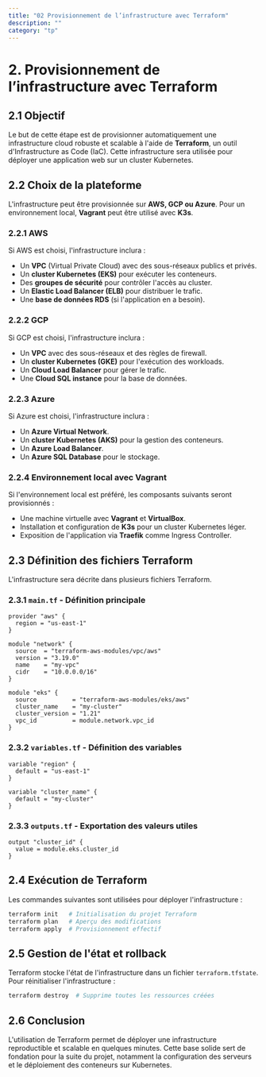 ```yaml
---
title: "02 Provisionnement de l’infrastructure avec Terraform"
description: ""
category: "tp"
---
```


# 2. Provisionnement de l’infrastructure avec Terraform

## 2.1 Objectif
Le but de cette étape est de provisionner automatiquement une infrastructure cloud robuste et scalable à l'aide de **Terraform**, un outil d'Infrastructure as Code (IaC). Cette infrastructure sera utilisée pour déployer une application web sur un cluster Kubernetes.

## 2.2 Choix de la plateforme
L'infrastructure peut être provisionnée sur **AWS, GCP ou Azure**. Pour un environnement local, **Vagrant** peut être utilisé avec **K3s**.

### 2.2.1 AWS
Si AWS est choisi, l'infrastructure inclura :
- Un **VPC** (Virtual Private Cloud) avec des sous-réseaux publics et privés.
- Un **cluster Kubernetes (EKS)** pour exécuter les conteneurs.
- Des **groupes de sécurité** pour contrôler l'accès au cluster.
- Un **Elastic Load Balancer (ELB)** pour distribuer le trafic.
- Une **base de données RDS** (si l'application en a besoin).

### 2.2.2 GCP
Si GCP est choisi, l'infrastructure inclura :
- Un **VPC** avec des sous-réseaux et des règles de firewall.
- Un **cluster Kubernetes (GKE)** pour l'exécution des workloads.
- Un **Cloud Load Balancer** pour gérer le trafic.
- Une **Cloud SQL instance** pour la base de données.

### 2.2.3 Azure
Si Azure est choisi, l'infrastructure inclura :
- Un **Azure Virtual Network**.
- Un **cluster Kubernetes (AKS)** pour la gestion des conteneurs.
- Un **Azure Load Balancer**.
- Un **Azure SQL Database** pour le stockage.

### 2.2.4 Environnement local avec Vagrant
Si l'environnement local est préféré, les composants suivants seront provisionnés :
- Une machine virtuelle avec **Vagrant** et **VirtualBox**.
- Installation et configuration de **K3s** pour un cluster Kubernetes léger.
- Exposition de l'application via **Traefik** comme Ingress Controller.

## 2.3 Définition des fichiers Terraform
L'infrastructure sera décrite dans plusieurs fichiers Terraform.

### 2.3.1 `main.tf` - Définition principale
```hcl
provider "aws" {
  region = "us-east-1"
}

module "network" {
  source  = "terraform-aws-modules/vpc/aws"
  version = "3.19.0"
  name    = "my-vpc"
  cidr    = "10.0.0.0/16"
}

module "eks" {
  source          = "terraform-aws-modules/eks/aws"
  cluster_name    = "my-cluster"
  cluster_version = "1.21"
  vpc_id          = module.network.vpc_id
}
```

### 2.3.2 `variables.tf` - Définition des variables
```hcl
variable "region" {
  default = "us-east-1"
}

variable "cluster_name" {
  default = "my-cluster"
}
```

### 2.3.3 `outputs.tf` - Exportation des valeurs utiles
```hcl
output "cluster_id" {
  value = module.eks.cluster_id
}
```

## 2.4 Exécution de Terraform
Les commandes suivantes sont utilisées pour déployer l'infrastructure :
```bash
terraform init   # Initialisation du projet Terraform
terraform plan   # Aperçu des modifications
terraform apply  # Provisionnement effectif
```

## 2.5 Gestion de l'état et rollback
Terraform stocke l'état de l'infrastructure dans un fichier `terraform.tfstate`. Pour réinitialiser l'infrastructure :
```bash
terraform destroy  # Supprime toutes les ressources créées
```

## 2.6 Conclusion
L'utilisation de Terraform permet de déployer une infrastructure reproductible et scalable en quelques minutes. Cette base solide sert de fondation pour la suite du projet, notamment la configuration des serveurs et le déploiement des conteneurs sur Kubernetes.